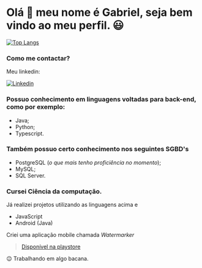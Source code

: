 # Olá 👋 meu nome é Gabriel, seja bem vindo ao meu perfil. 😃

<picture>
  <source
    srcset="https://github-readme-stats.vercel.app/api?username=gomesgr&theme=light&show_icons=true"
    media="(prefers-color-scheme: light)"  
  />
</picture>

[![Top Langs](https://github-readme-stats.vercel.app/api/top-langs/?username=gomesgr&langs_count=4&layout=compact&theme=flag-india)](https://github.com/anuraghazra/github-readme-stats)

### Como me contactar?
Meu linkedin:

[![Linkedin](https://encrypted-tbn0.gstatic.com/images?q=tbn:ANd9GcTKaUA6xskJPogWuxh0Xxza_ntxoAXKsmzmNYwdY_96k4EzUgNEKbu3HBJS-xmUVMpUGAmWGC_gqIjexlvPJRselvrsjbNpul4&usqp=CAU&ec=45732302)](https://www.linkedin.com/in/gabrielragomes/)

### Possuo conhecimento em linguagens voltadas para back-end, como por exemplo:
- Java;
- Python;
- Typescript.

### Também possuo certo conhecimento nos seguintes SGBD's
- PostgreSQL (*o que mais tenho proficiência no momento*);
- MySQL;
- SQL Server.

### Cursei Ciência da computação.
Já realizei projetos utilizando as linguagens acima e
- JavaScript
- Android (Java)

Criei uma aplicação mobile chamada *Watermarker*
> [Disponível na playstore](https://play.google.com/store/apps/details?id=com.hetch.watermarker)

😉 Trabalhando em algo bacana.
